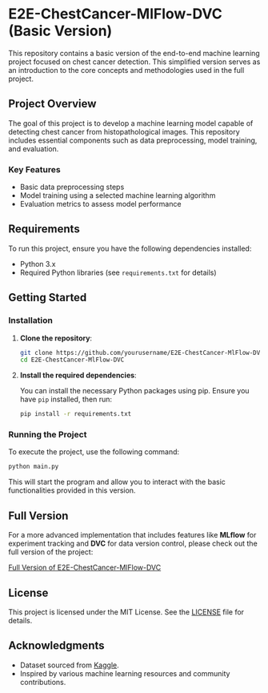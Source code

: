 # E2E-ChestCancer-MlFlow-DVC (Basic Version)

This repository contains a basic version of the end-to-end machine learning project focused on chest cancer detection. This simplified version serves as an introduction to the core concepts and methodologies used in the full project.

## Project Overview

The goal of this project is to develop a machine learning model capable of detecting chest cancer from histopathological images. This repository includes essential components such as data preprocessing, model training, and evaluation.

### Key Features

- Basic data preprocessing steps
- Model training using a selected machine learning algorithm
- Evaluation metrics to assess model performance

## Requirements

To run this project, ensure you have the following dependencies installed:

- Python 3.x
- Required Python libraries (see `requirements.txt` for details)

## Getting Started

### Installation

1. **Clone the repository**:

   ```bash
   git clone https://github.com/yourusername/E2E-ChestCancer-MlFlow-DVC.git
   cd E2E-ChestCancer-MlFlow-DVC
   ```

2. **Install the required dependencies**:

   You can install the necessary Python packages using pip. Ensure you have `pip` installed, then run:

   ```bash
   pip install -r requirements.txt
   ```

### Running the Project

To execute the project, use the following command:

```bash
python main.py
```

This will start the program and allow you to interact with the basic functionalities provided in this version.

## Full Version

For a more advanced implementation that includes features like **MLflow** for experiment tracking and **DVC** for data version control, please check out the full version of the project:

[Full Version of E2E-ChestCancer-MlFlow-DVC](https://github.com/itadityaa/E2E-ChestCancer-MlFlow-DVC.git)

## License

This project is licensed under the MIT License. See the [LICENSE](LICENSE) file for details.

## Acknowledgments

- Dataset sourced from [Kaggle](https://www.kaggle.com/datasets/rm1000/lung-cancer-histopathological-images).
- Inspired by various machine learning resources and community contributions.
